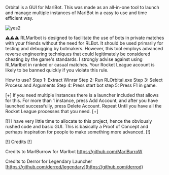 Orbital is a GUI for MarlBot. This was made as an all-in-one tool to launch and manage multiple instances of MarlBot in a easy to use and time efficient way.

![yes2](https://github.com/SkiffyMan/RLOrbital/assets/169090800/0509303d-93ee-466e-bf1a-70f2b9e63d6e)


⚠️⚠️⚠️ RLMarlbot is designed to facilitate the use of bots in private matches with your friends without the need for RLBot. It should be used primarily for testing and debugging by botmakers. However, this tool employs advanced reverse engineering techniques that could legitimately be considered cheating by the game's standards. I strongly advise against using RLMarlbot in ranked or casual matches. Your Rocket League account is likely to be banned quickly if you violate this rule.
  
How to use?
Step 1:
Extract Winrar
Step 2:
Run RLOrbital.exe
Step 3:
Select Process and Arguments
Step 4:
Press start bot
step 5: 
Press F1 in game.



[+] If you need multiple Instances there is a launcher included that allows for this. For more than 1 instance, press Add Account, and after you have launched successfully, press Delete Account. Repeat Until you have all the Rocket League processes that you need. [+]


[!] I have very little time to allocate to this project, hence the obviously rushed code and basic GUI. This is basically a Proof of Concept and perhaps inspiration for people to make something more advanced. [!]

[!] Credits [!]

Credits to MarlBurrow for Marlbot
https://github.com/MarlBurroW


Credits to Derror for Legendary Launcher
[https://github.com/derrod/legendary](https://github.com/derrod)
